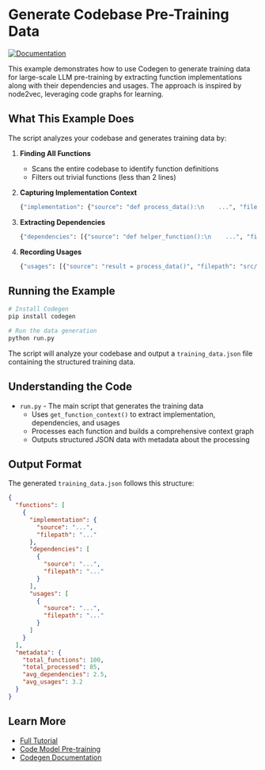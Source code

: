 # Generate Codebase Pre-Training Data

[![Documentation](https://img.shields.io/badge/docs-graph-sitter.com-blue)](https://graph-sitter.com/tutorials/generate-training-data)

This example demonstrates how to use Codegen to generate training data for large-scale LLM pre-training by extracting function implementations along with their dependencies and usages. The approach is inspired by node2vec, leveraging code graphs for learning.

## What This Example Does

The script analyzes your codebase and generates training data by:

1. **Finding All Functions**

   - Scans the entire codebase to identify function definitions
   - Filters out trivial functions (less than 2 lines)

1. **Capturing Implementation Context**

   ```python
   {"implementation": {"source": "def process_data():\n    ...", "filepath": "src/process.py"}}
   ```

1. **Extracting Dependencies**

   ```python
   {"dependencies": [{"source": "def helper_function():\n    ...", "filepath": "src/helpers.py"}]}
   ```

1. **Recording Usages**

   ```python
   {"usages": [{"source": "result = process_data()", "filepath": "src/main.py"}]}
   ```

## Running the Example

```bash
# Install Codegen
pip install codegen

# Run the data generation
python run.py
```

The script will analyze your codebase and output a `training_data.json` file containing the structured training data.

## Understanding the Code

- `run.py` - The main script that generates the training data
  - Uses `get_function_context()` to extract implementation, dependencies, and usages
  - Processes each function and builds a comprehensive context graph
  - Outputs structured JSON data with metadata about the processing

## Output Format

The generated `training_data.json` follows this structure:

```json
{
  "functions": [
    {
      "implementation": {
        "source": "...",
        "filepath": "..."
      },
      "dependencies": [
        {
          "source": "...",
          "filepath": "..."
        }
      ],
      "usages": [
        {
          "source": "...",
          "filepath": "..."
        }
      ]
    }
  ],
  "metadata": {
    "total_functions": 100,
    "total_processed": 85,
    "avg_dependencies": 2.5,
    "avg_usages": 3.2
  }
}
```

## Learn More

- [Full Tutorial](https://graph-sitter.com/tutorials/generate-training-data)
- [Code Model Pre-training](https://graph-sitter.com/concepts/code-model-training)
- [Codegen Documentation](https://graph-sitter.com)
